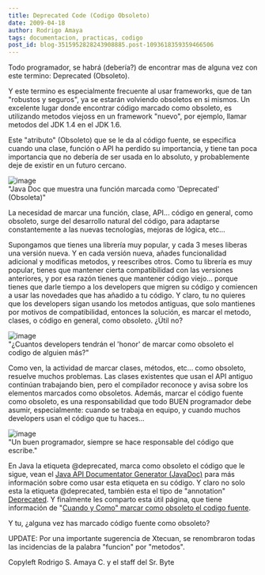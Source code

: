 ```yaml
---
title: Deprecated Code (Codigo Obsoleto)
date: 2009-04-18
author: Rodrigo Amaya
tags: documentacion, practicas, codigo
post_id: blog-3515952828243908885.post-1093618359359466506
---
```


Todo programador, se habrá (debería?) de encontrar mas de alguna vez con este termino: Deprecated (Obsoleto).

Y este termino es especialmente frecuente al usar frameworks, que de tan "robustos y seguros", ya se estarán volviendo obsoletos en si mismos. Un excelente lugar donde encontrar código marcado como obsoleto, es utilizando metodos viejoss en un framework "nuevo", por ejemplo, llamar metodos del JDK 1.4 en el JDK 1.6.

Este "atributo" (Obsoleto) que se le da al código fuente, se especifica cuando una clase, función o API ha perdido su importancia, y tiene tan poca importancia que no debería de ser usada en lo absoluto, y probablemente deje de existir en un futuro cercano.

![image](https://2.bp.blogspot.com/_ayvorITawE4/SeeJgLxA_aI/AAAAAAAAB8w/5af8X0SFFMg/s320/deprecated.png)    
"Java Doc que muestra una
función marcada como 'Deprecated' (Obsoleta)"

La necesidad de marcar una función, clase, API... código en general, como obsoleto, surge del desarrollo natural del código, para adaptarse constantemente a las nuevas tecnologías, mejoras de lógica, etc...

Supongamos que tienes una librería muy popular, y cada 3 meses liberas una versión nueva. Y en cada versión nueva, añades funcionalidad adicional y modificas metodos, y reescribes otros. Como tu librería es muy popular, tienes que mantener cierta compatibilidad con las versiones anteriores, y por esa razón tienes que mantener código viejo... porque tienes que darle tiempo a los developers que migren su código y comiencen a usar las novedades que has añadido a tu código. Y claro, tu no quieres que los developers sigan usando los metodos antiguas, que solo mantienes por motivos de compatibilidad, entonces la solución, es marcar el metodo, clases, o código en general, como obsoleto. ¿Útil no?

![image](https://1.bp.blogspot.com/_ayvorITawE4/SeeJf2h4X8I/AAAAAAAAB8o/xNILZn9x-U4/s320/deprecated-javascript.png)    
"¿Cuantos developers tendrán
el 'honor' de marcar como obsoleto el codigo de alguien más?"

Como ven, la actividad de marcar clases, métodos, etc... como obsoleto, resuelve muchos problemas. Las clases existentes que usan el API antiguo continúan trabajando bien, pero el compilador reconoce y avisa sobre los elementos marcados como obsoletos. Además, marcar el código fuente como obsoleto, es una responsabilidad que todo BUEN programador debe asumir, especialmente: cuando se trabaja en equipo, y cuando muchos developers usan el código que tu haces...

![image](https://4.bp.blogspot.com/_ayvorITawE4/SepztXhuXbI/AAAAAAAAB84/BBaaqbTf0iY/s320/take_responsability_card-p137699379057593903q6k5_400.jpg)    
"Un buen programador,
siempre se hace responsable del código que escribe."

En Java la etiqueta @deprecated, marca como obsoleto el código que le sigue, vean el [Java API Documentator Generator (JavaDoc)](https://java.sun.com/j2se/1.5.0/docs/tooldocs/windows/javadoc.html) para más información sobre como usar esta etiqueta en su código. Y claro no solo esta la etiqueta @deprecated, también esta el tipo de "annotation" [Deprecated](https://java.sun.com/j2se/1.5.0/docs/api/java/lang/Deprecated.html). Y finalmente les comparto esta útil página, que tiene información de "[Cuando y Como" marcar como obsoleto el codigo fuente](https://java.sun.com/j2se/1.5.0/docs/guide/javadoc/deprecation/deprecation.html).

Y tu, ¿alguna vez has marcado código fuente como obsoleto?

UPDATE: Por una importante sugerencia de Xtecuan, se renombraron todas las incidencias de la palabra "funcion" por "metodos".

Copyleft Rodrigo S. Amaya C. y el staff del Sr. Byte